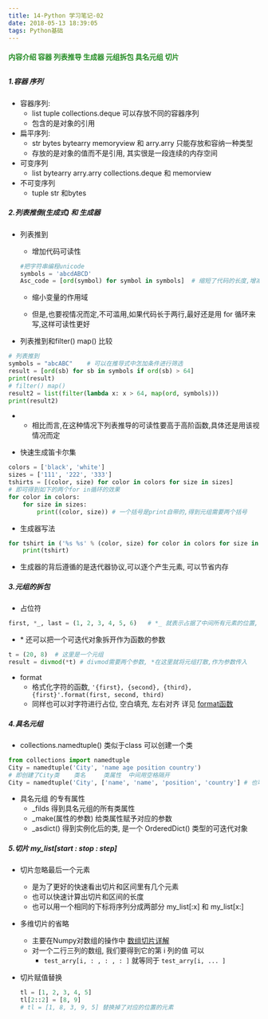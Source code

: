 ```yaml
---
title: 14-Python 学习笔记-02
date: 2018-05-13 18:39:05
tags: Python基础
---
```


<h4 style="color: #228B22;">内容介绍  容器 列表推导 生成器 元组拆包 具名元组  切片</h4>

## 

##### 1.容器 序列

- 容器序列:  
  - list tuple collections.deque 可以存放不同的容器序列
  - 包含的是对象的引用
- 扁平序列:
  -  str bytes bytearry memoryview 和 arry.arry  只能存放和容纳一种类型
  - 存放的是对象的值而不是引用, 其实很是一段连续的内存空间
- 可变序列
  - list bytearry arry.arry collections.deque 和 memorview
- 不可变序列
  - tuple str 和bytes

##### 2.列表推倒(生成式) 和 生成器

- 列表推到

  - 增加代码可读性

  ```Python
  #把字符串编程unicode
  symbols = 'abcdABCD'
  Asc_code = [ord(symbol) for symbol in symbols]  # 缩短了代码的长度,增减了刻度性
  ```

  - 缩小变量的作用域

  - 但是,也要视情况而定,不可滥用,如果代码长于两行,最好还是用 for 循环来写,这样可读性更好

     

- 列表推到和filter() map() 比较

```Python
# 列表推到
symbols = "abcABC"    # 可以在推导式中怎加条件进行筛选
result = [ord(sb) for sb in symbols if ord(sb) > 64]
print(result)
# filter() map()
result2 = list(filter(lambda x: x > 64, map(ord, symbols)))
print(result2)
```

- - 相比而言,在这种情况下列表推导的可读性要高于高阶函数,具体还是用该视情况而定



- 快速生成笛卡尔集

```python
colors = ['black', 'white']
sizes = ['111', '222', '333']
tshirts = [(color, size) for color in colors for size in sizes]
# 即可得到如下的两个for in循环的效果
for color in colors:
    for size in sizes:
        print((color, size)) # 一个括号是print自带的,得到元组需要两个括号
```

- 生成器写法

```python
for tshirt in ('%s %s' % (color, size) for color in colors for size in sizes):
    print(tshirt)
```

- 生成器的背后遵循的是迭代器协议,可以逐个产生元素, 可以节省内存



##### 3.元组的拆包

- 占位符

```Python
first, *_, last = (1, 2, 3, 4, 5, 6)   # *_ 就表示占据了中间所有元素的位置, 我们可以拿到想要的元素
```

- \* 还可以把一个可迭代对象拆开作为函数的参数

```Python
t = (20, 8)  # 这里是一个元组
result = divmod(*t) # divmod需要两个参数, *在这里就将元组打散,作为参数传入
```

- format 
  - 格式化字符的函数,   `'{first}, {second}, {third}, {first}'.format(first, second, third)`
  - 同样也可以对字符进行占位, 空白填充, 左右对齐 详见  [format函数](http://www.runoob.com/python/att-string-format.html)



##### 4.具名元组

- collections.namedtuple()   类似于class 可以创建一个类

```python
from collections import namedtuple
City = namedtuple('City', 'name age position country')
# 即创建了City类    类名     类属性  中间用空格隔开
City = namedtuple('City', ['name', 'name', 'position', 'country'] # 也可以达到同样的效果
```

- 具名元组 的专有属性
  - \_filds 得到具名元组的所有类属性
  - \_make(属性的参数)   给类属性赋予对应的参数
  - \_asdict() 得到实例化后的类, 是一个 OrderedDict() 类型的可迭代对象



##### 5.切片 my_list[start : stop : step]

- 切片忽略最后一个元素

  - 是为了更好的快速看出切片和区间里有几个元素
  - 也可以快速计算出切片和区间的长度
  - 也可以用一个相同的下标将序列分成两部分 my_list[:x] 和 my_list[x:]

- 多维切片的省略

  - 主要在Numpy对数组的操作中 [数组切片详解](https://blog.csdn.net/liangzuojiayi/article/details/51534164)
  - 对一个二行三列的数组, 我们要得到它的第 i 列的值 可以
    - `test_arry[i, : , : , : ]`  就等同于 `test_arry[i, ... ]`

- 切片赋值替换

  ```python
  tl = [1, 2, 3, 4, 5]
  tl[2::2] = [8, 9]
  # tl = [1, 8, 3, 9, 5] 替换掉了对应的位置的元素
  ```

  